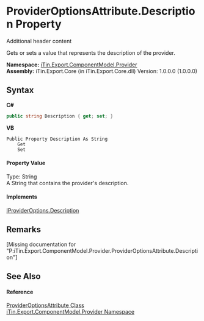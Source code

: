# ProviderOptionsAttribute.Description Property 
Additional header content 

Gets or sets a value that represents the description of the provider.

**Namespace:**&nbsp;<a href="N_iTin_Export_ComponentModel_Provider">iTin.Export.ComponentModel.Provider</a><br />**Assembly:**&nbsp;iTin.Export.Core (in iTin.Export.Core.dll) Version: 1.0.0.0 (1.0.0.0)

## Syntax

**C#**<br />
``` C#
public string Description { get; set; }
```

**VB**<br />
``` VB
Public Property Description As String
	Get
	Set
```


#### Property Value
Type: String<br />A String that contains the provider's description.

#### Implements
<a href="P_iTin_Export_ComponentModel_Provider_IProviderOptions_Description">IProviderOptions.Description</a><br />

## Remarks
\[Missing <remarks> documentation for "P:iTin.Export.ComponentModel.Provider.ProviderOptionsAttribute.Description"\]

## See Also


#### Reference
<a href="T_iTin_Export_ComponentModel_Provider_ProviderOptionsAttribute">ProviderOptionsAttribute Class</a><br /><a href="N_iTin_Export_ComponentModel_Provider">iTin.Export.ComponentModel.Provider Namespace</a><br />